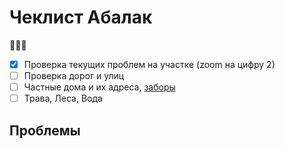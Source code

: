 # Чеклист Абалак

:tomato::tomato::tomato:

- [x] Проверка текущих проблем на участке (zoom на цифру 2)
- [ ] Проверка дорог и улиц
- [ ] Частные дома и их адреса, [заборы](http://wiki.openstreetmap.org/wiki/RU:Key:barrier)
- [ ] Трава, Леса, Вода

## Проблемы

